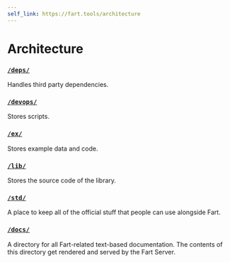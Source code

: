 ```yaml
---
self_link: https://fart.tools/architecture
---
```


# Architecture

### [`/deps/`](https://etok.codes/fart/tree/main/deps)

Handles third party dependencies.

### [`/devops/`](https://etok.codes/fart/tree/main/devops)

Stores scripts.

### [`/ex/`](https://etok.codes/fart/tree/main/ex)

Stores example data and code.

### [`/lib/`](https://etok.codes/fart/tree/main/lib)

Stores the source code of the library.

### [`/std/`](https://etok.codes/fart/tree/main/std)

A place to keep all of the official stuff that people can use alongside Fart.

### [`/docs/`](https://etok.codes/fart/tree/main/docs)

A directory for all Fart-related text-based documentation.
The contents of this directory get rendered and served by the Fart Server.
